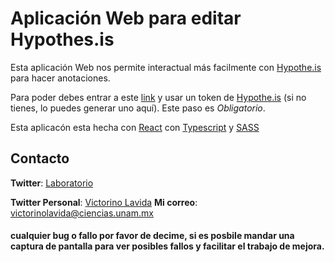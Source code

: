 # Aplicación Web para editar Hypothes.is

Esta aplicación Web nos permite interactual más facilmente con [Hypothe.is](https://web.hypothes.is/) para hacer anotaciones.

Para poder debes entrar a este [link](https://laboratorio-bioinformacion.netlify.app/) y usar un token de [Hypothe.is](https://web.hypothes.is/) (si no tienes, lo puedes generar uno aquí).
Este paso es _Obligatorio_.

Esta aplicacón esta hecha con [React](https://github.com/facebook/react) con [Typescript](https://www.typescriptlang.org/) y [SASS](https://sass-lang.com/)

## Contacto

**Twitter**: [Laboratorio](https://twitter.com/infovestigacion)

**Twitter Personal**: [Victorino Lavida](https://twitter.com/LavidaRuiz)
**Mi correo**: victorinolavida@ciencias.unam.mx

#### cualquier bug o fallo por favor de decime, si es posbile mandar una captura de pantalla para ver posibles fallos y facilitar el trabajo de mejora.
